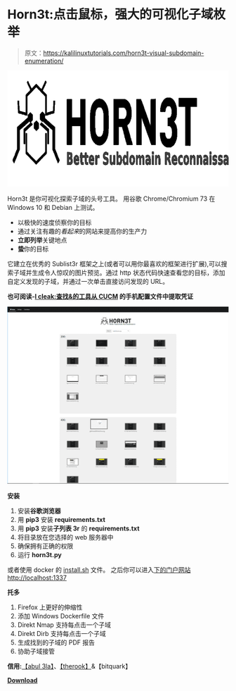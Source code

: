 # Horn3t:点击鼠标，强大的可视化子域枚举

> 原文：<https://kalilinuxtutorials.com/horn3t-visual-subdomain-enumeration/>

[![Horn3t : Powerful Visual Subdomain Enumeration at the Click of a Mouse](img/aa6165ae86481884f41bbd881490df54.png "Horn3t : Powerful Visual Subdomain Enumeration at the Click of a Mouse")](https://3.bp.blogspot.com/-fpnUQFESR5Y/XNoQB6ljYBI/AAAAAAAAASU/NoCUojzBCXwtrMq8dF4IeZYPdxXQQxwsgCLcBGAs/s1600/logo-svg.png)

Horn3t 是你可视化探索子域的头号工具。
用谷歌 Chrome/Chromium 73 在 Windows 10 和 Debian 上测试。

*   以极快的速度侦察你的目标
*   通过关注有趣的*看起来*的网站来提高你的生产力
*   **立即列举**关键地点
*   **蛰**你的目标

它建立在优秀的 Sublist3r 框架之上(或者可以用你最喜欢的框架进行扩展),可以搜索子域并生成令人惊叹的图片预览。通过 http 状态代码快速查看您的目标，添加自定义发现的子域，并通过一次单击直接访问发现的 URL。

**也可阅读-[I cleak:查找&的工具从 CUCM](https://kalilinuxtutorials.com/iculeak/) 的手机配置文件中提取凭证**

![](img/5ebd5650c747ecf671f967144a85e1dd.png)

**安装**

1.  安装**谷歌浏览器**
2.  用 **pip3** 安装 **requirements.txt**
3.  用 **pip3** 安装**子列表 3r** 的 **requirements.txt**
4.  将目录放在您选择的 web 服务器中
5.  确保拥有正确的权限
6.  运行 **horn3t.py**

或者使用 docker 的 [install.sh](https://github.com/JannisKirschner/Horn3t/blob/master/install.sh) 文件。
之后你可以进入[下的门户网站 http://localhost:1337](http://localhost:1337/)

**托多**

1.  Firefox 上更好的伸缩性
2.  添加 Windows Dockerfile 文件
3.  Direkt Nmap 支持每点击一个子域
4.  Direkt Dirb 支持每点击一个子域
5.  生成找到的子域的 PDF 报告
6.  协助子域接管

**信用:**[【abul 3la】](https://github.com/aboul3la/sublist3r)、[【therook】](https://github.com/TheRook/)&【bitquark】

[**Download**](https://github.com/janniskirschner/horn3t)